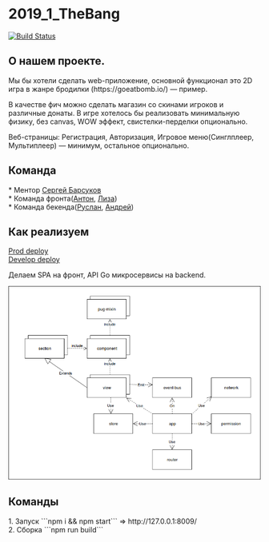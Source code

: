 # 2019_1_TheBang

[![Build Status](https://travis-ci.org/frontend-park-mail-ru/2019_1_TheBang.svg?branch=develop)](https://travis-ci.org/frontend-park-mail-ru/2019_1_TheBang)

<h2>О нашем проекте.</h2> 
Мы бы хотели сделать web-приложение, основной функционал это 2D игра в жанре бродилки (https://goeatbomb.io/) — пример.

В качестве фич можно сделать магазин со скинами игроков и различные донаты. 
В игре хотелось бы реализовать минимальную физику, без canvas, WOW эффект, свистелки-перделки опционально.

Веб-страницы: Регистрация, Авторизация, Игровое меню(Синглплеер, Мультиплеер) — минимум, остальное опционально.

<h2>Команда</h2>
* Ментор <a href="https://github.com/barzug">Сергей Барсуков</a> <br>
* Команда фронта(<a href="https://github.com/AntonOcean">Антон</a>, <a href="https://github.com/Liza-Shch">Лиза</a>) <br>
* Команда бекенда(<a href="https://github.com/Ruslan2702">Руслан</a>, <a href="https://github.com/Surfingbird">Андрей</a>) <br>

<h2>Как реализуем</h2>
<a href="http://95.163.212.32:8010/">Prod deploy</a> <br>
<a href="http://95.163.212.32:8009/">Develop deploy</a>

Делаем SPA на фронт, API Go микросервисы на backend.

![alt text](https://github.com/frontend-park-mail-ru/2019_1_TheBang/blob/T38/BangFrontend.png)

<h2>Команды</h2>
1. Запуск ```npm i && npm start``` => http://127.0.0.1:8009/ <br>
2. Сборка ```npm run build``` <br>

